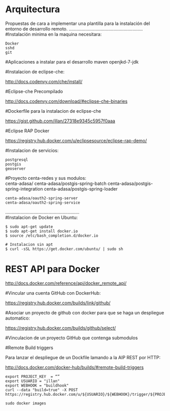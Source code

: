 # Arquitectura

Propuestas de cara a implementar una plantilla para la instalación del entorno de desarrollo remoto.
..........................................................
#Instalación minima en la maquina necesitara:

	Docker
	sshd
	git

#Aplicaciones a instalar para el desarrollo
	maven
	openjkd-7-jdk
	
#Instalacion de eclipse-che:

http://docs.codenvy.com/che/install/

#Eclipse-che Precompilado

http://docs.codenvy.com/download/#eclipse-che-binaries

#Dockerfile para la instalacion de eclipse-che

https://gist.github.com/illan/27318e9345c5957f0aaa

#Eclipse RAP Docker

https://registry.hub.docker.com/u/eclipsesource/eclipse-rap-demo/
	
#Instalacion de servicios:

	postgresql
	postgis
	geoserver
	
#Proyecto centa-redes y sus modulos:	
	centa-adasa/
	centa-adasa/postgis-spring-batch
	centa-adasa/postgis-spring-integration
	centa-adasa/postgis-spring-loader
	
	centa-adasa/oauth2-spring-server
	centa-adasa/oauth2-spring-service
	
	
	
..........................................................	
#Instalacion de Docker en Ubuntu:

```
$ sudo apt-get update
$ sudo apt-get install docker.io
$ source /etc/bash_completion.d/docker.io

# Instalacion sin apt
$ curl -sSL https://get.docker.com/ubuntu/ | sudo sh
```
# REST API para Docker

http://docs.docker.com/reference/api/docker_remote_api/

#Vincular una cuenta GitHub con DockerHub:

https://registry.hub.docker.com/builds/link/github/

#Asociar un proyecto de github con docker para que se haga un despliegue automatico:

https://registry.hub.docker.com/builds/github/select/

#Vinculacion de un proyecto GitHub que contenga submodulos


#Remote Build triggers

Para lanzar el despliegue de un Dockfile lamando a la AIP REST por  HTTP:

http://docs.docker.com/docker-hub/builds/#remote-build-triggers

```
export PROJECT_KEY  = “”
export USUARIO = "illan"
export WEBHOOK = "buildhook"
curl --data "build=true" -X POST https://registry.hub.docker.com/u/${USUARIO}/${WEBHOOK}/trigger/${PROJECT_KEY}
```


```
sudo docker images
```


